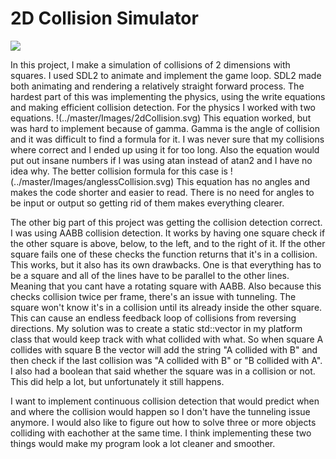 # 2D Collision Simulator


![](https://github.com/Collision/Images/collision.gif)


In this project, I make a simulation of collisions of 2 dimensions with squares. I used SDL2 to animate and implement the game loop. SDL2 made both animating and rendering a relatively straight forward process. The hardest part of this was implementing the physics, using the write 
equations and making efficient collision detection. For the physics I worked with two equations. !(../master/Images/2dCollision.svg) This equation worked, but was hard to implement because of gamma. Gamma is the angle of collision and it was difficult to find a formula for it. I was 
never sure that my collisions where correct and I ended up using it for too long. Also the equation would put out insane numbers if I was using atan instead of atan2 and I have no idea why. The better collision formula for this case is !(../master/Images/anglessCollision.svg) 
This equation has no angles and makes the code shorter and easier to read. There is no need for angles to be input or output so getting rid of them makes everything clearer.

The other big part of this project was getting the collision detection correct. I was using AABB collision detection. It works by having one square check if the other square is above, below, to the left, and to the right of it. If the other square fails one of these checks the
function returns that it's in a collision. This works, but it also has its own drawbacks. One is that everything has to be a square and all of the lines have to be parallel to the other lines. Meaning that you cant have a rotating square with AABB. Also because this checks collision 
twice per frame, there's an issue with tunneling. The square won't know it's in a collision until its already inside the other square. This can cause an endless feedback loop of collisions from reversing directions. My solution was to create a static std::vector in my platform class
that would keep track with what collided with what. So when square A collides with square B the vector will add the string "A collided with B" and then check if the last collision was "A collided with B" or "B collided with A". I also had a boolean that said whether the square was
in a collision or not. This did help a lot, but unfortunately it still happens.

I want to implement continuous collision detection that would predict when and where the collision would happen so I don't have the tunneling issue anymore. I would also like to figure out how to solve three or more objects colliding with eachother at the same time. I think implementing
these two things would make my program look a lot cleaner and smoother.
